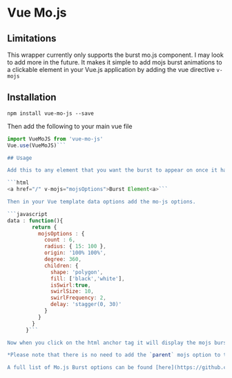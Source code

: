 # Vue Mo.js


## Limitations
This wrapper currently only supports the burst mo.js component. I may look to add more in the future. It makes it simple to add mojs burst animations to a clickable element in your Vue.js application by adding the vue directive `v-mojs`

## Installation 

`npm install vue-mo-js --save`

Then add the following to your main vue file 

```javascript
import VueMoJS from 'vue-mo-js'
Vue.use(VueMoJS)```

## Usage

Add this to any element that you want the burst to appear on once it has been clicked.

```html
<a href="/" v-mojs="mojsOptions">Burst Element<a>```

Then in your Vue template data options add the mo-js options.

```javascript
data : function(){
        return {
          mojsOptions : {
            count : 6,
            radius: { 15: 100 },
            origin: '100% 100%',
            degree: 360,
            children: {
              shape: 'polygon',
              fill: ['black','white'],
              isSwirl:true,
              swirlSize: 10,
              swirlFrequency: 2,
              delay: 'stagger(0, 30)'
            }
          }
        }
      }```

Now when you click on the html anchor tag it will display the mojs burst. 

*Please note that there is no need to add the `parent` mojs option to the data option as the wrapper will pick this up automatically.

A full list of Mo.js Burst options can be found [here](https://github.com/legomushroom/mojs/blob/master/api/burst.md)



